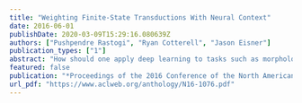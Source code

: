 ```yaml
---
title: "Weighting Finite-State Transductions With Neural Context"
date: 2016-06-01
publishDate: 2020-03-09T15:29:16.080639Z
authors: ["Pushpendre Rastogi", "Ryan Cotterell", "Jason Eisner"]
publication_types: ["1"]
abstract: "How should one apply deep learning to tasks such as morphological reinflection, which stochastically edit one string to get another? A recent approach to such sequence-to-sequence tasks is to compress the input string into a vector that is then used to generate the output string, using recurrent neural networks. In contrast, we propose to keep the traditional architecture, which uses a finite-state transducer to score all possible output strings, but to augment the scoring function with the help of recurrent networks. A stack of bidirectional LSTMs reads the input string from leftto-right and right-to-left, in order to summarize the input context in which a transducer arc is applied. We combine these learned features with the transducer to define a probability distribution over aligned output strings, in the form of a weighted finite-state automaton. This reduces hand-engineering of features, allows learned features to examine unbounded context in the input string, and still permits exact inference through dynamic programming. We illustrate our method on the tasks of morphological reinflection and lemmatization."
featured: false
publication: "*Proceedings of the 2016 Conference of the North American Chapter of the Association for Computational Linguistics: Human Language Technologies*"
url_pdf: "https://www.aclweb.org/anthology/N16-1076.pdf"
---
```


